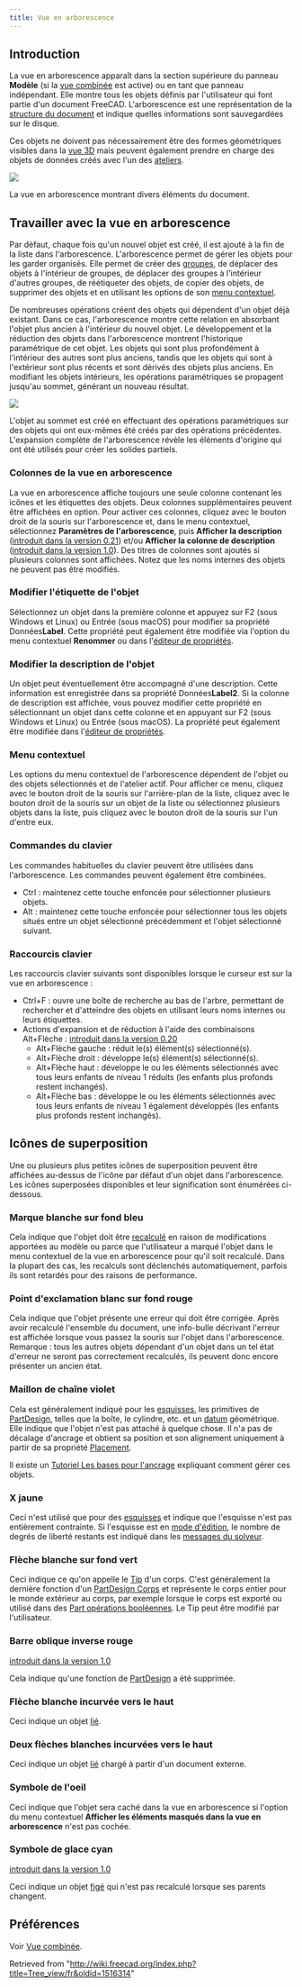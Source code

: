 ```yaml
---
title: Vue en arborescence
---
```

## Introduction

La vue en arborescence apparaît dans la section supérieure du panneau **Modèle** (si la [vue combinée](/Combo_view/fr "Combo view/fr") est active) ou en tant que panneau indépendant. Elle montre tous les objets définis par l'utilisateur qui font partie d'un document FreeCAD. L'arborescence est une représentation de la [structure du document](/Document_structure/fr "Document structure/fr") et indique quelles informations sont sauvegardées sur le disque.

Ces objets ne doivent pas nécessairement être des formes géométriques visibles dans la [vue 3D](/3D_view/fr "3D view/fr") mais peuvent également prendre en charge des objets de données créés avec l'un des [ateliers](/Workbenches/fr "Workbenches/fr").

![](/images/FreeCAD_Tree_view.png)

La vue en arborescence montrant divers éléments du document.

## Travailler avec la vue en arborescence

Par défaut, chaque fois qu'un nouvel objet est créé, il est ajouté à la fin de la liste dans l'arborescence. L'arborescence permet de gérer les objets pour les garder organisés. Elle permet de créer des [groupes](/Std_Group/fr "Std Group/fr"), de déplacer des objets à l'intérieur de groupes, de déplacer des groupes à l'intérieur d'autres groupes, de réétiqueter des objets, de copier des objets, de supprimer des objets et en utilisant les options de son [menu contextuel](#Menu_contextuel).

De nombreuses opérations créent des objets qui dépendent d'un objet déjà existant. Dans ce cas, l'arborescence montre cette relation en absorbant l'objet plus ancien à l'intérieur du nouvel objet. Le développement et la réduction des objets dans l'arborescence montrent l'historique paramétrique de cet objet. Les objets qui sont plus profondément à l'intérieur des autres sont plus anciens, tandis que les objets qui sont à l'extérieur sont plus récents et sont dérivés des objets plus anciens. En modifiant les objets intérieurs, les opérations paramétriques se propagent jusqu'au sommet, générant un nouveau résultat.

![](/images/FreeCAD_Tree_view_parametric_history.png)

L'objet au sommet est créé en effectuant des opérations paramétriques sur des objets qui ont eux-mêmes été créés par des opérations précédentes.  
L'expansion complète de l'arborescence révèle les éléments d'origine qui ont été utilisés pour créer les solides partiels.

### Colonnes de la vue en arborescence

La vue en arborescence affiche toujours une seule colonne contenant les icônes et les étiquettes des objets. Deux colonnes supplémentaires peuvent être affichées en option. Pour activer ces colonnes, cliquez avec le bouton droit de la souris sur l'arborescence et, dans le menu contextuel, sélectionnez **Paramètres de l'arborescence**, puis **Afficher la description** ([introduit dans la version 0.21](/Release_notes_0.21/fr "Release notes 0.21/fr")) et/ou **Afficher la colonne de description** ([introduit dans la version 1.0](/Release_notes_1.0/fr "Release notes 1.0/fr")). Des titres de colonnes sont ajoutés si plusieurs colonnes sont affichées. Notez que les noms internes des objets ne peuvent pas être modifiés.

### Modifier l'étiquette de l'objet

Sélectionnez un objet dans la première colonne et appuyez sur F2 (sous Windows et Linux) ou Entrée (sous macOS) pour modifier sa propriété Données**Label**. Cette propriété peut également être modifiée via l'option du menu contextuel **Renommer** ou dans l'[éditeur de propriétés](/Property_editor/fr "Property editor/fr").

### Modifier la description de l'objet

Un objet peut éventuellement être accompagné d'une description. Cette information est enregistrée dans sa propriété Données**Label2**. Si la colonne de description est affichée, vous pouvez modifier cette propriété en sélectionnant un objet dans cette colonne et en appuyant sur F2 (sous Windows et Linux) ou Entrée (sous macOS). La propriété peut également être modifiée dans l'[éditeur de propriétés](/Property_editor/fr "Property editor/fr").

### Menu contextuel

Les options du menu contextuel de l'arborescence dépendent de l'objet ou des objets sélectionnés et de l'atelier actif. Pour afficher ce menu, cliquez avec le bouton droit de la souris sur l'arrière-plan de la liste, cliquez avec le bouton droit de la souris sur un objet de la liste ou sélectionnez plusieurs objets dans la liste, puis cliquez avec le bouton droit de la souris sur l'un d'entre eux.

### Commandes du clavier

Les commandes habituelles du clavier peuvent être utilisées dans l'arborescence. Les commandes peuvent également être combinées.

* Ctrl : maintenez cette touche enfoncée pour sélectionner plusieurs objets.
* Alt : maintenez cette touche enfoncée pour sélectionner tous les objets situés entre un objet sélectionné précédemment et l'objet sélectionné suivant.

### Raccourcis clavier

Les raccourcis clavier suivants sont disponibles lorsque le curseur est sur la vue en arborescence :

* Ctrl+F : ouvre une boîte de recherche au bas de l'arbre, permettant de rechercher et d'atteindre des objets en utilisant leurs noms internes ou leurs étiquettes.
* Actions d'expansion et de réduction à l'aide des combinaisons Alt+Flèche : [introduit dans la version 0.20](/Release_notes_0.20/fr "Release notes 0.20/fr")
  + Alt+Flèche gauche : réduit le(s) élément(s) sélectionné(s).
  + Alt+Flèche droit : développe le(s) élément(s) sélectionné(s).
  + Alt+Flèche haut : développe le ou les éléments sélectionnés avec tous leurs enfants de niveau 1 réduits (les enfants plus profonds restent inchangés).
  + Alt+Flèche bas : développe le ou les éléments sélectionnés avec tous leurs enfants de niveau 1 également développés (les enfants plus profonds restent inchangés).

## Icônes de superposition

Une ou plusieurs plus petites icônes de superposition peuvent être affichées au-dessus de l'icône par défaut d'un objet dans l'arborescence. Les icônes superposées disponibles et leur signification sont énumérées ci-dessous.

### Marque blanche sur fond bleu

Cela indique que l'objet doit être [recalculé](/Std_Refresh/fr "Std Refresh/fr") en raison de modifications apportées au modèle ou parce que l'utilisateur a marqué l'objet dans le menu contextuel de la vue en arborescence pour qu'il soit recalculé. Dans la plupart des cas, les recalculs sont déclenchés automatiquement, parfois ils sont retardés pour des raisons de performance.

### Point d'exclamation blanc sur fond rouge

Cela indique que l'objet présente une erreur qui doit être corrigée. Après avoir recalculé l'ensemble du document, une info-bulle décrivant l'erreur est affichée lorsque vous passez la souris sur l'objet dans l'arborescence. Remarque : tous les autres objets dépendant d'un objet dans un tel état d'erreur ne seront pas correctement recalculés, ils peuvent donc encore présenter un ancien état.

### Maillon de chaîne violet

Cela est généralement indiqué pour les [esquisses](/Sketch/fr "Sketch/fr"), les primitives de [PartDesign](/PartDesign_Workbench/fr "PartDesign Workbench/fr"), telles que la boîte, le cylindre, etc. et un [datum](/Datum/fr "Datum/fr") géométrique. Elle indique que l'objet n'est pas attaché à quelque chose. Il n'a pas de décalage d'ancrage et obtient sa position et son alignement uniquement à partir de sa propriété [Placement](/Placement/fr "Placement/fr").

Il existe un [Tutoriel Les bases pour l'ancrage](/Basic_Attachment_Tutorial/fr "Basic Attachment Tutorial/fr") expliquant comment gérer ces objets.

### X jaune

Ceci n'est utilisé que pour des [esquisses](/Sketch/fr "Sketch/fr") et indique que l'esquisse n'est pas entièrement contrainte. Si l'esquisse est en [mode d'édition](/Sketcher_EditSketch/fr "Sketcher EditSketch/fr"), le nombre de degrés de liberté restants est indiqué dans les [messages du solveur](/Sketcher_Dialog/fr#Messages_du_solveur "Sketcher Dialog/fr").

### Flèche blanche sur fond vert

Ceci indique ce qu'on appelle le [Tip](/PartDesign_Body/fr#Tip_.28fonction_r.C3.A9sultante.29 "PartDesign Body/fr") d'un corps. C'est généralement la dernière fonction d'un [PartDesign Corps](/PartDesign_Body/fr "PartDesign Body/fr") et représente le corps entier pour le monde extérieur au corps, par exemple lorsque le corps est exporté ou utilisé dans des [Part opérations booléennes](/Part_Boolean/fr "Part Boolean/fr"). Le Tip peut être modifié par l'utilisateur.

### Barre oblique inverse rouge

[introduit dans la version 1.0](/Release_notes_1.0/fr "Release notes 1.0/fr")

Cela indique qu'une fonction de [PartDesign](/PartDesign_Workbench/fr "PartDesign Workbench/fr") a été supprimée.

### Flèche blanche incurvée vers le haut

Ceci indique un objet [lié](/Std_LinkMake/fr "Std LinkMake/fr").

### Deux flèches blanches incurvées vers le haut

Ceci indique un objet [lié](/Std_LinkMake/fr "Std LinkMake/fr") chargé à partir d'un document externe.

### Symbole de l'oeil

Ceci indique que l'objet sera caché dans la vue en arborescence si l'option du menu contextuel **Afficher les éléments masqués dans la vue en arborescence** n'est pas cochée.

### Symbole de glace cyan

[introduit dans la version 1.0](/Release_notes_1.0/fr "Release notes 1.0/fr")

Ceci indique un objet [figé](/Std_ToggleFreeze/fr "Std ToggleFreeze/fr") qui n'est pas recalculé lorsque ses parents changent.

## Préférences

Voir [Vue combinée](/Combo_view/fr#Préférences "Combo view/fr").

Retrieved from "<http://wiki.freecad.org/index.php?title=Tree_view/fr&oldid=1516314>"